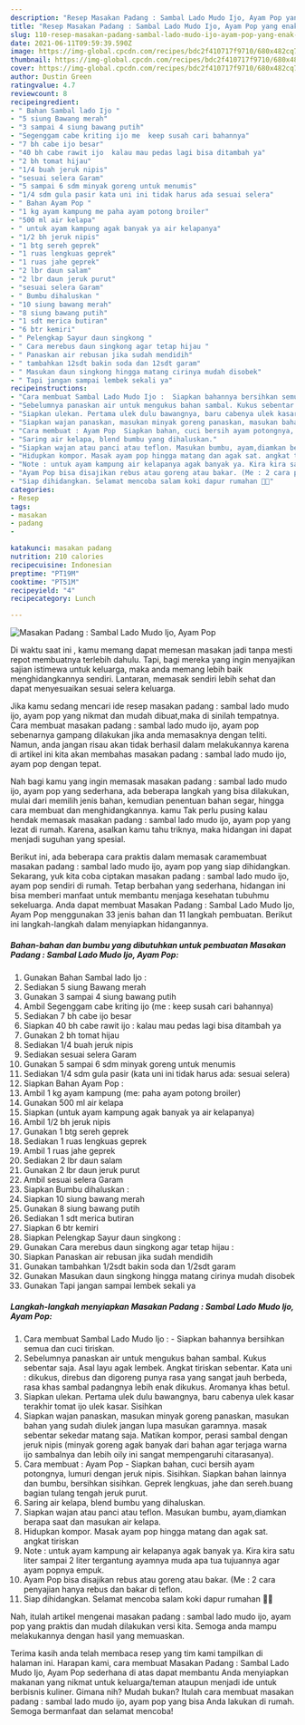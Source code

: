 ```yaml
---
description: "Resep Masakan Padang : Sambal Lado Mudo Ijo, Ayam Pop yang enak Untuk Jualan"
title: "Resep Masakan Padang : Sambal Lado Mudo Ijo, Ayam Pop yang enak Untuk Jualan"
slug: 110-resep-masakan-padang-sambal-lado-mudo-ijo-ayam-pop-yang-enak-untuk-jualan
date: 2021-06-11T09:59:39.590Z
image: https://img-global.cpcdn.com/recipes/bdc2f410717f9710/680x482cq70/masakan-padang-sambal-lado-mudo-ijo-ayam-pop-foto-resep-utama.jpg
thumbnail: https://img-global.cpcdn.com/recipes/bdc2f410717f9710/680x482cq70/masakan-padang-sambal-lado-mudo-ijo-ayam-pop-foto-resep-utama.jpg
cover: https://img-global.cpcdn.com/recipes/bdc2f410717f9710/680x482cq70/masakan-padang-sambal-lado-mudo-ijo-ayam-pop-foto-resep-utama.jpg
author: Dustin Green
ratingvalue: 4.7
reviewcount: 8
recipeingredient:
- " Bahan Sambal lado Ijo "
- "5 siung Bawang merah"
- "3 sampai 4 siung bawang putih"
- "Segenggam cabe kriting ijo me  keep susah cari bahannya"
- "7 bh cabe ijo besar"
- "40 bh cabe rawit ijo  kalau mau pedas lagi bisa ditambah ya"
- "2 bh tomat hijau"
- "1/4 buah jeruk nipis"
- "sesuai selera Garam"
- "5 sampai 6 sdm minyak goreng untuk menumis"
- "1/4 sdm gula pasir kata uni ini tidak harus ada sesuai selera"
- " Bahan Ayam Pop "
- "1 kg ayam kampung me paha ayam potong broiler"
- "500 ml air kelapa"
- " untuk ayam kampung agak banyak ya air kelapanya"
- "1/2 bh jeruk nipis"
- "1 btg sereh geprek"
- "1 ruas lengkuas geprek"
- "1 ruas jahe geprek"
- "2 lbr daun salam"
- "2 lbr daun jeruk purut"
- "sesuai selera Garam"
- " Bumbu dihaluskan "
- "10 siung bawang merah"
- "8 siung bawang putih"
- "1 sdt merica butiran"
- "6 btr kemiri"
- " Pelengkap Sayur daun singkong "
- " Cara merebus daun singkong agar tetap hijau "
- " Panaskan air rebusan jika sudah mendidih"
- " tambahkan 12sdt bakin soda dan 12sdt garam"
- " Masukan daun singkong hingga matang cirinya mudah disobek"
- " Tapi jangan sampai lembek sekali ya"
recipeinstructions:
- "Cara membuat Sambal Lado Mudo Ijo :  Siapkan bahannya bersihkan semua dan cuci tiriskan."
- "Sebelumnya panaskan air untuk mengukus bahan sambal. Kukus sebentar saja. Asal layu agak lembek. Angkat tiriskan sebentar. Kata uni : dikukus, direbus dan digoreng punya rasa yang sangat jauh berbeda, rasa khas sambal padangnya lebih enak dikukus. Aromanya khas betul."
- "Siapkan ulekan. Pertama ulek dulu bawangnya, baru cabenya ulek kasar terakhir tomat ijo ulek kasar. Sisihkan"
- "Siapkan wajan panaskan, masukan minyak goreng panaskan, masukan bahan yang sudah diulek jangan lupa masukan garamnya. masak sebentar sekedar matang saja. Matikan kompor, perasi sambal dengan jeruk nipis (minyak goreng agak banyak dari bahan agar terjaga warna ijo sambalnya dan lebih oily ini sangat mempengaruhi citarasanya)."
- "Cara membuat : Ayam Pop  Siapkan bahan, cuci bersih ayam potongnya, lumuri dengan jeruk nipis. Sisihkan. Siapkan bahan lainnya dan bumbu, bersihkan sisihkan. Geprek lengkuas, jahe dan sereh.buang bagian tulang tengah jeruk purut."
- "Saring air kelapa, blend bumbu yang dihaluskan."
- "Siapkan wajan atau panci atau teflon. Masukan bumbu, ayam,diamkan berapa saat dan masukan air kelapa."
- "Hidupkan kompor. Masak ayam pop hingga matang dan agak sat. angkat tiriskan"
- "Note : untuk ayam kampung air kelapanya agak banyak ya. Kira kira satu liter sampai 2 liter tergantung ayamnya muda apa tua tujuannya agar ayam popnya empuk."
- "Ayam Pop bisa disajikan rebus atau goreng atau bakar. (Me : 2 cara penyajian hanya rebus dan bakar di teflon."
- "Siap dihidangkan. Selamat mencoba salam koki dapur rumahan 👩‍🍳"
categories:
- Resep
tags:
- masakan
- padang
- 

katakunci: masakan padang  
nutrition: 210 calories
recipecuisine: Indonesian
preptime: "PT19M"
cooktime: "PT51M"
recipeyield: "4"
recipecategory: Lunch

---
```



![Masakan Padang : Sambal Lado Mudo Ijo, Ayam Pop](https://img-global.cpcdn.com/recipes/bdc2f410717f9710/680x482cq70/masakan-padang-sambal-lado-mudo-ijo-ayam-pop-foto-resep-utama.jpg)

Di waktu  saat ini , kamu memang dapat memesan masakan jadi tanpa mesti repot membuatnya terlebih dahulu. Tapi, bagi mereka yang ingin menyajikan sajian istimewa untuk keluarga, maka anda memang lebih baik menghidangkannya sendiri. Lantaran, memasak sendiri lebih sehat dan dapat menyesuaikan sesuai selera keluarga.

Jika kamu sedang mencari ide resep masakan padang : sambal lado mudo ijo, ayam pop yang nikmat dan mudah dibuat,maka di sinilah tempatnya. Cara membuat masakan padang : sambal lado mudo ijo, ayam pop  sebenarnya gampang dilakukan jika anda memasaknya dengan teliti. Namun, anda jangan risau akan tidak berhasil dalam melakukannya 
karena di artikel ini kita akan membahas masakan padang : sambal lado mudo ijo, ayam pop dengan tepat.  



Nah bagi kamu yang ingin memasak masakan padang : sambal lado mudo ijo, ayam pop yang sederhana, ada beberapa langkah yang bisa dilakukan, mulai dari memilih jenis bahan, kemudian penentuan bahan segar, hingga cara membuat dan menghidangkannya. kamu Tak perlu pusing kalau hendak memasak masakan padang : sambal lado mudo ijo, ayam pop yang lezat di rumah. Karena, asalkan kamu  tahu triknya, maka hidangan ini dapat menjadi suguhan yang spesial.

Berikut ini, ada beberapa cara praktis  dalam memasak caramembuat masakan padang : sambal lado mudo ijo, ayam pop yang siap dihidangkan. Sekarang, yuk kita coba ciptakan masakan padang : sambal lado mudo ijo, ayam pop sendiri di rumah. Tetap berbahan yang sederhana, hidangan ini bisa memberi manfaat untuk membantu menjaga kesehatan tubuhmu sekeluarga. Anda dapat membuat Masakan Padang : Sambal Lado Mudo Ijo, Ayam Pop menggunakan 33 jenis bahan dan 11 langkah pembuatan. Berikut ini langkah-langkah dalam menyiapkan hidangannya.

<!--inarticleads1-->

##### Bahan-bahan dan bumbu yang dibutuhkan untuk pembuatan Masakan Padang : Sambal Lado Mudo Ijo, Ayam Pop:

1. Gunakan  Bahan Sambal lado Ijo :
1. Sediakan 5 siung Bawang merah
1. Gunakan 3 sampai 4 siung bawang putih
1. Ambil Segenggam cabe kriting ijo (me : keep susah cari bahannya)
1. Sediakan 7 bh cabe ijo besar
1. Siapkan 40 bh cabe rawit ijo : kalau mau pedas lagi bisa ditambah ya
1. Gunakan 2 bh tomat hijau
1. Sediakan 1/4 buah jeruk nipis
1. Sediakan sesuai selera Garam
1. Gunakan 5 sampai 6 sdm minyak goreng untuk menumis
1. Sediakan 1/4 sdm gula pasir (kata uni ini tidak harus ada: sesuai selera)
1. Siapkan  Bahan Ayam Pop :
1. Ambil 1 kg ayam kampung (me: paha ayam potong broiler)
1. Gunakan 500 ml air kelapa
1. Siapkan  (untuk ayam kampung agak banyak ya air kelapanya)
1. Ambil 1/2 bh jeruk nipis
1. Gunakan 1 btg sereh geprek
1. Sediakan 1 ruas lengkuas geprek
1. Ambil 1 ruas jahe geprek
1. Sediakan 2 lbr daun salam
1. Gunakan 2 lbr daun jeruk purut
1. Ambil sesuai selera Garam
1. Siapkan  Bumbu dihaluskan :
1. Siapkan 10 siung bawang merah
1. Gunakan 8 siung bawang putih
1. Sediakan 1 sdt merica butiran
1. Siapkan 6 btr kemiri
1. Siapkan  Pelengkap Sayur daun singkong :
1. Gunakan  Cara merebus daun singkong agar tetap hijau :
1. Siapkan  Panaskan air rebusan jika sudah mendidih
1. Gunakan  tambahkan 1/2sdt bakin soda dan 1/2sdt garam
1. Gunakan  Masukan daun singkong hingga matang cirinya mudah disobek
1. Gunakan  Tapi jangan sampai lembek sekali ya




<!--inarticleads2-->

##### Langkah-langkah menyiapkan Masakan Padang : Sambal Lado Mudo Ijo, Ayam Pop:

1. Cara membuat Sambal Lado Mudo Ijo :  - Siapkan bahannya bersihkan semua dan cuci tiriskan.
1. Sebelumnya panaskan air untuk mengukus bahan sambal. Kukus sebentar saja. Asal layu agak lembek. Angkat tiriskan sebentar. Kata uni : dikukus, direbus dan digoreng punya rasa yang sangat jauh berbeda, rasa khas sambal padangnya lebih enak dikukus. Aromanya khas betul.
1. Siapkan ulekan. Pertama ulek dulu bawangnya, baru cabenya ulek kasar terakhir tomat ijo ulek kasar. Sisihkan
1. Siapkan wajan panaskan, masukan minyak goreng panaskan, masukan bahan yang sudah diulek jangan lupa masukan garamnya. masak sebentar sekedar matang saja. Matikan kompor, perasi sambal dengan jeruk nipis (minyak goreng agak banyak dari bahan agar terjaga warna ijo sambalnya dan lebih oily ini sangat mempengaruhi citarasanya).
1. Cara membuat : Ayam Pop  - Siapkan bahan, cuci bersih ayam potongnya, lumuri dengan jeruk nipis. Sisihkan. Siapkan bahan lainnya dan bumbu, bersihkan sisihkan. Geprek lengkuas, jahe dan sereh.buang bagian tulang tengah jeruk purut.
1. Saring air kelapa, blend bumbu yang dihaluskan.
1. Siapkan wajan atau panci atau teflon. Masukan bumbu, ayam,diamkan berapa saat dan masukan air kelapa.
1. Hidupkan kompor. Masak ayam pop hingga matang dan agak sat. angkat tiriskan
1. Note : untuk ayam kampung air kelapanya agak banyak ya. Kira kira satu liter sampai 2 liter tergantung ayamnya muda apa tua tujuannya agar ayam popnya empuk.
1. Ayam Pop bisa disajikan rebus atau goreng atau bakar. (Me : 2 cara penyajian hanya rebus dan bakar di teflon.
1. Siap dihidangkan. Selamat mencoba salam koki dapur rumahan 👩‍🍳




Nah, itulah artikel mengenai  masakan padang : sambal lado mudo ijo, ayam pop  yang praktis dan mudah dilakukan versi kita. Semoga anda mampu melakukannya dengan hasil yang memuaskan. 

Terima kasih anda telah membaca resep yang tim kami tampilkan di halaman ini. Harapan kami, cara membuat  Masakan Padang : Sambal Lado Mudo Ijo, Ayam Pop sederhana di atas dapat membantu Anda menyiapkan makanan yang nikmat untuk keluarga/teman ataupun menjadi ide untuk berbisnis kuliner. Gimana nih? Mudah bukan? Itulah cara membuat masakan padang : sambal lado mudo ijo, ayam pop yang bisa Anda lakukan di rumah. Semoga bermanfaat dan selamat mencoba!

